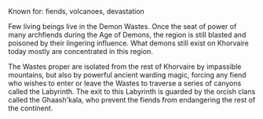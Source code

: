 Known for: fiends, volcanoes, devastation

Few living beings live in the Demon Wastes. Once the seat of power of many archfiends during the Age of Demons, the region is still blasted and poisoned by their lingering influence. What demons still exist on Khorvaire today mostly are concentrated in this region.

The Wastes proper are isolated from the rest of Khorvaire by impassible mountains, but also by powerful ancient warding magic, forcing any fiend who wishes to enter or leave the Wastes to traverse a series of canyons called the Labyrinth. The exit to this Labyrinth is guarded by the orcish clans called the Ghaash'kala, who prevent the fiends from endangering the rest of the continent.